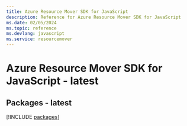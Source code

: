 ```yaml
---
title: Azure Resource Mover SDK for JavaScript
description: Reference for Azure Resource Mover SDK for JavaScript
ms.date: 02/05/2024
ms.topic: reference
ms.devlang: javascript
ms.service: resourcemover
---
```

# Azure Resource Mover SDK for JavaScript - latest
## Packages - latest
[!INCLUDE [packages](resource-mover-index.md)]